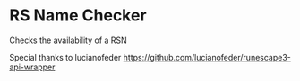 # RS Name Checker
 Checks the availability of a RSN
 
 Special thanks to lucianofeder
https://github.com/lucianofeder/runescape3-api-wrapper
